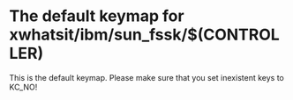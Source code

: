 # The default keymap for xwhatsit/ibm/sun_fssk/$(CONTROLLER)

This is the default keymap.
Please make sure that you set inexistent keys to KC_NO!
